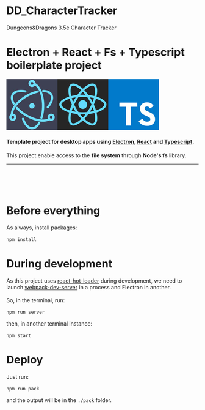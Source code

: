 # DD_CharacterTracker
 Dungeons&Dragons 3.5e Character Tracker

# Electron + React + Fs + Typescript boilerplate project
![](./src/resources/project-logo-400.jpg) 


#### Template project for desktop apps using [Electron](https://electronjs.org/), [React](https://reactjs.org/) and [Typescript](https://www.typescriptlang.org/).

This project enable access to the **file system** through **Node's fs** library.

---
<br>
<br>
<br>

# Before everything
As always, install packages:
```
npm install
```


# During development

As this project uses [react-hot-loader](https://github.com/gaearon/react-hot-loader) during development, we need to launch [webpack-dev-server](https://github.com/webpack/webpack-dev-server) in a process and Electron in another. 
<br>
<br>
So, in the terminal, run:

```
npm run server
```
then, in another terminal instance:
```
npm start
```


# Deploy
Just run:
```
npm run pack
```
and the output will be in the ```./pack``` folder.

